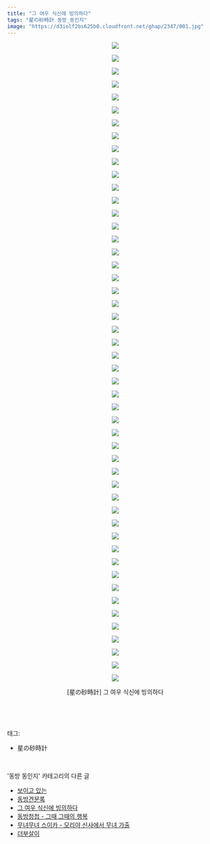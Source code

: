 ```yaml
---
title: "그 여우 식신에 빙의하다"
tags: "星の砂時計 동방_동인지"
image: "https://d3iolf2bs625b0.cloudfront.net/ghap/2347/001.jpg"
---
```

<div class="article">
<p style="text-align: center; clear: none; float: none;"><img src="{{ site.imgserver3 }}/ghap/2347/001.jpg"/></p>
<p style="text-align: center; clear: none; float: none;"><img src="{{ site.imgserver3 }}/ghap/2347/002.jpg"/></p>
<p style="text-align: center; clear: none; float: none;"><img src="{{ site.imgserver3 }}/ghap/2347/003.jpg"/></p>
<p style="text-align: center; clear: none; float: none;"><img src="{{ site.imgserver3 }}/ghap/2347/004.jpg"/></p>
<p style="text-align: center; clear: none; float: none;"><img src="{{ site.imgserver3 }}/ghap/2347/005.jpg"/></p>
<p style="text-align: center; clear: none; float: none;"><img src="{{ site.imgserver3 }}/ghap/2347/006.jpg"/></p>
<p style="text-align: center; clear: none; float: none;"><img src="{{ site.imgserver3 }}/ghap/2347/007.jpg"/></p>
<p style="text-align: center; clear: none; float: none;"><img src="{{ site.imgserver3 }}/ghap/2347/008.jpg"/></p>
<p style="text-align: center; clear: none; float: none;"><img src="{{ site.imgserver3 }}/ghap/2347/009.jpg"/></p>
<p style="text-align: center; clear: none; float: none;"><img src="{{ site.imgserver3 }}/ghap/2347/010.jpg"/></p>
<p style="text-align: center; clear: none; float: none;"><img src="{{ site.imgserver3 }}/ghap/2347/011.jpg"/></p>
<p style="text-align: center; clear: none; float: none;"><img src="{{ site.imgserver3 }}/ghap/2347/012.jpg"/></p>
<p style="text-align: center; clear: none; float: none;"><img src="{{ site.imgserver3 }}/ghap/2347/013.jpg"/></p>
<p style="text-align: center; clear: none; float: none;"><img src="{{ site.imgserver3 }}/ghap/2347/014.jpg"/></p>
<p style="text-align: center; clear: none; float: none;"><img src="{{ site.imgserver3 }}/ghap/2347/015.jpg"/></p>
<p style="text-align: center; clear: none; float: none;"><img src="{{ site.imgserver3 }}/ghap/2347/016.jpg"/></p>
<p style="text-align: center; clear: none; float: none;"><img src="{{ site.imgserver3 }}/ghap/2347/017.jpg"/></p>
<p style="text-align: center; clear: none; float: none;"><img src="{{ site.imgserver3 }}/ghap/2347/018.jpg"/></p>
<p style="text-align: center; clear: none; float: none;"><img src="{{ site.imgserver3 }}/ghap/2347/019.jpg"/></p>
<p style="text-align: center; clear: none; float: none;"><img src="{{ site.imgserver3 }}/ghap/2347/020.jpg"/></p>
<p style="text-align: center; clear: none; float: none;"><img src="{{ site.imgserver3 }}/ghap/2347/021.jpg"/></p>
<p style="text-align: center; clear: none; float: none;"><img src="{{ site.imgserver3 }}/ghap/2347/022.jpg"/></p>
<p style="text-align: center; clear: none; float: none;"><img src="{{ site.imgserver3 }}/ghap/2347/023.jpg"/></p>
<p style="text-align: center; clear: none; float: none;"><img src="{{ site.imgserver3 }}/ghap/2347/024.jpg"/></p>
<p style="text-align: center; clear: none; float: none;"><img src="{{ site.imgserver3 }}/ghap/2347/025.jpg"/></p>
<p style="text-align: center; clear: none; float: none;"><img src="{{ site.imgserver3 }}/ghap/2347/026.jpg"/></p>
<p style="text-align: center; clear: none; float: none;"><img src="{{ site.imgserver3 }}/ghap/2347/027.jpg"/></p>
<p style="text-align: center; clear: none; float: none;"><img src="{{ site.imgserver3 }}/ghap/2347/028.jpg"/></p>
<p style="text-align: center; clear: none; float: none;"><img src="{{ site.imgserver3 }}/ghap/2347/029.jpg"/></p>
<p style="text-align: center; clear: none; float: none;"><img src="{{ site.imgserver3 }}/ghap/2347/030.jpg"/></p>
<p style="text-align: center; clear: none; float: none;"><img src="{{ site.imgserver3 }}/ghap/2347/031.jpg"/></p>
<p style="text-align: center; clear: none; float: none;"><img src="{{ site.imgserver3 }}/ghap/2347/032.jpg"/></p>
<p style="text-align: center; clear: none; float: none;"><img src="{{ site.imgserver3 }}/ghap/2347/033.jpg"/></p>
<p style="text-align: center; clear: none; float: none;"><img src="{{ site.imgserver3 }}/ghap/2347/034.jpg"/></p>
<p style="text-align: center; clear: none; float: none;"><img src="{{ site.imgserver3 }}/ghap/2347/035.jpg"/></p>
<p style="text-align: center; clear: none; float: none;"><img src="{{ site.imgserver3 }}/ghap/2347/036.jpg"/></p>
<p style="text-align: center; clear: none; float: none;"><img src="{{ site.imgserver3 }}/ghap/2347/037.jpg"/></p>
<p style="text-align: center; clear: none; float: none;"><img src="{{ site.imgserver3 }}/ghap/2347/038.jpg"/></p>
<p style="text-align: center; clear: none; float: none;"><img src="{{ site.imgserver3 }}/ghap/2347/039.jpg"/></p>
<p style="text-align: center; clear: none; float: none;"><img src="{{ site.imgserver3 }}/ghap/2347/040.jpg"/></p>
<p style="text-align: center; clear: none; float: none;"><img src="{{ site.imgserver3 }}/ghap/2347/041.jpg"/></p>
<p style="text-align: center; clear: none; float: none;"><img src="{{ site.imgserver3 }}/ghap/2347/042.jpg"/></p>
<p style="text-align: center; clear: none; float: none;"><img src="{{ site.imgserver3 }}/ghap/2347/043.jpg"/></p>
<p style="text-align: center; clear: none; float: none;"><img src="{{ site.imgserver3 }}/ghap/2347/044.jpg"/></p>
<p style="text-align: center; clear: none; float: none;"><img src="{{ site.imgserver3 }}/ghap/2347/045.jpg"/></p>
<p style="text-align: center; clear: none; float: none;"><img src="{{ site.imgserver3 }}/ghap/2347/046.jpg"/></p>
<p style="text-align: center; clear: none; float: none;"><img src="{{ site.imgserver3 }}/ghap/2347/047.jpg"/></p>
<p style="text-align: center; clear: none; float: none;"><img src="{{ site.imgserver3 }}/ghap/2347/048.jpg"/></p>
<p style="text-align: center; clear: none; float: none;"><img src="{{ site.imgserver3 }}/ghap/2347/049.jpg"/></p>
<p style="text-align: center; clear: none; float: none;"><img src="{{ site.imgserver3 }}/ghap/2347/050.jpg"/></p>
<p style="text-align: center; clear: none; float: none;">[星の砂時計] 그 여우 식신에 빙의하다</p>
<p><br/></p>
</div><br/>
<div class="tagTrail">
<p>태그: </p>
<ul>
<li>星の砂時計</li>
</ul>
</div><br/>
<div class="another">
<p>'동방 동인지' 카테고리의 다른 글</p>
<ul>
<li><a href="/ghap_2351">보이고 있는</a></li>
<li><a href="/ghap_2350">동방견문록</a></li>
<li><a href="/ghap_2347">그 여우 식신에 빙의하다</a></li>
<li><a href="/ghap_2346">동방청첩 - 그때 그때의 행복</a></li>
<li><a href="/ghap_2345">무녀무녀 스이카 - 모리야 신사에서 무녀 가출</a></li>
<li><a href="/ghap_2344">더부살이</a></li>
</ul>
</div><br/>
<div class="cb_module cb_fluid">
<div class="cb_wrt cb_profile">
</div><!-- commentList close -->
</div><br/>

